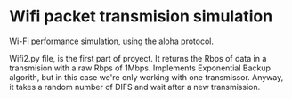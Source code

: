 # Wifi packet transmision simulation

Wi-Fi performance simulation, using the aloha protocol. 


Wifi2.py file, is the first part of proyect. It returns the Rbps of data in a transmision with a raw Rbps of 1Mbps. Implements Exponential Backup algorith, but in this case we're only working with one transmissor. Anyway, it takes a random number of DIFS and wait after a new transmission.
